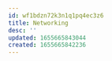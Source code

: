 ```yaml
---
id: wf1bdzn72k3n1q1pq4ec3z6
title: Networking
desc: ''
updated: 1655665843044
created: 1655665842236
---
```


